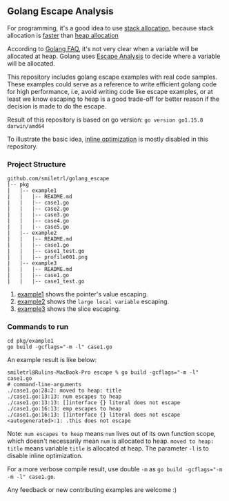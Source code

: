 ## Golang Escape Analysis

For programming, it's a good idea to use [stack allocation](https://en.wikipedia.org/wiki/Stack-based_memory_allocation), because stack allocation is [faster](https://stackoverflow.com/questions/161053/which-is-faster-stack-allocation-or-heap-allocation) than [heap allocation](https://en.wikipedia.org/wiki/Memory_management#DYNAMIC)

According to [Golang FAQ](https://golang.org/doc/faq#stack_or_heap), it's not very 
clear when a variable will be allocated at heap. Golang uses [Escape Analysis](https://github.com/golang/go/wiki/CompilerOptimizations#escape-analysis) to decide where a variable will be allocated.

This repository includes golang escape examples with real code samples. These examples could serve as a reference to write efficient golang code for high performance, i.e, avoid writing code like escape examples, or at least we know escaping to heap is a good trade-off for better reason if the decision is made to do the escape.

Result of this repository is based on go version: `go version go1.15.8 darwin/amd64`

To illustrate the basic idea, [inline optimization](https://github.com/golang/go/wiki/CompilerOptimizations#function-inlining) is mostly disabled in this repository.

### Project Structure

```
github.com/smiletrl/golang_escape
|-- pkg
|   |-- example1
|   |   |-- README.md
|   |   |-- case1.go
|   |   |-- case2.go
|   |   |-- case3.go
|   |   |-- case4.go
|   |   |-- case5.go
|   |-- example2
|   |   |-- README.md
|   |   |-- case1.go
|   |   |-- case1_test.go
|   |   |-- profile001.png
|   |-- example3
|   |   |-- README.md
|   |   |-- case1.go
|   |   |-- case1_test.go
```

1. [example1](https://github.com/smiletrl/golang_escape/blob/master/pkg/example1/README.md) shows the pointer's value escaping.
2. [example2](https://github.com/smiletrl/golang_escape/blob/master/pkg/example2/README.md) shows the `large local variable` escaping.
3. [example3](https://github.com/smiletrl/golang_escape/blob/master/pkg/example3/README.md) shows the slice escaping.

### Commands to run

```
cd pkg/example1
go build -gcflags="-m -l" case1.go
```

An example result is like below:

```
smiletrl@Rulins-MacBook-Pro escape % go build -gcflags="-m -l" case1.go
# command-line-arguments
./case1.go:28:2: moved to heap: title
./case1.go:13:13: num escapes to heap
./case1.go:13:13: []interface {} literal does not escape
./case1.go:16:13: emp escapes to heap
./case1.go:16:13: []interface {} literal does not escape
<autogenerated>:1: .this does not escape
```

Note: `num escapes to heap` means `num` lives out of its own function scope, which doesn't necessarily mean `num` is allocated to heap. `moved to heap: title` means variable `title` is allocated at heap. The parameter `-l` is to disable inline optimization.

For a more verbose compile result, use double `-m` as `go build -gcflags="-m -m -l" case1.go`.

Any feedback or new contributing examples are welcome :)
